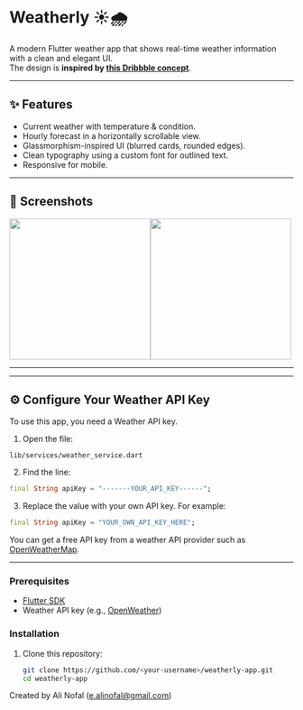 # Weatherly ☀️🌧️

A modern Flutter weather app that shows real-time weather information with a clean and elegant UI.  
The design is **inspired by [this Dribbble concept](https://dribbble.com/shots/25320809-Weather-App-Design)**.  

---

## ✨ Features
- Current weather with temperature & condition.
- Hourly forecast in a horizontally scrollable view.
- Glassmorphism-inspired UI (blurred cards, rounded edges).
- Clean typography using a custom font for outlined text.
- Responsive for mobile.

---

## 📸 Screenshots

<div style="display: flex; overflow-x: auto;">
  <img src="https://github.com/user-attachments/assets/598e2057-b214-4c7c-b9df-ed8ca8228462" width="250" />
  <img src="https://github.com/user-attachments/assets/6d027c1f-d563-4983-8392-5f16f690ffc3" width="250" />

</div>


---

---

## ⚙️ Configure Your Weather API Key

To use this app, you need a Weather API key.  

1. Open the file:

```text
lib/services/weather_service.dart
```

2. Find the line:

```dart
final String apiKey = "-------YOUR_API_KEY------";
```

3. Replace the value with your own API key. For example:

```dart
final String apiKey = "YOUR_OWN_API_KEY_HERE";
```

You can get a free API key from a weather API provider such as [OpenWeatherMap](https://openweathermap.org/api).

---

### Prerequisites
- [Flutter SDK](https://flutter.dev/docs/get-started/install)  
- Weather API key (e.g., [OpenWeather](https://openweathermap.org/))

### Installation
1. Clone this repository:
   ```bash
   git clone https://github.com/<your-username>/weatherly-app.git
   cd weatherly-app


Created by Ali Nofal (e.alinofal@gmail.com)
